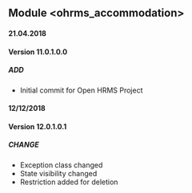 ## Module <ohrms_accommodation>

#### 21.04.2018
#### Version 11.0.1.0.0
##### ADD
- Initial commit for Open HRMS Project

#### 12/12/2018
#### Version 12.0.1.0.1
##### CHANGE
- Exception class changed
- State visibility changed
- Restriction added for deletion